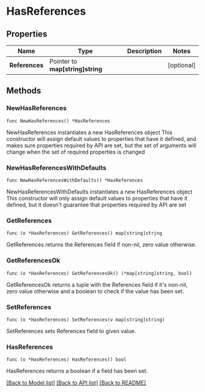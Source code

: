 # HasReferences

## Properties

Name | Type | Description | Notes
------------ | ------------- | ------------- | -------------
**References** | Pointer to **map[string]string** |  | [optional] 

## Methods

### NewHasReferences

`func NewHasReferences() *HasReferences`

NewHasReferences instantiates a new HasReferences object
This constructor will assign default values to properties that have it defined,
and makes sure properties required by API are set, but the set of arguments
will change when the set of required properties is changed

### NewHasReferencesWithDefaults

`func NewHasReferencesWithDefaults() *HasReferences`

NewHasReferencesWithDefaults instantiates a new HasReferences object
This constructor will only assign default values to properties that have it defined,
but it doesn't guarantee that properties required by API are set

### GetReferences

`func (o *HasReferences) GetReferences() map[string]string`

GetReferences returns the References field if non-nil, zero value otherwise.

### GetReferencesOk

`func (o *HasReferences) GetReferencesOk() (*map[string]string, bool)`

GetReferencesOk returns a tuple with the References field if it's non-nil, zero value otherwise
and a boolean to check if the value has been set.

### SetReferences

`func (o *HasReferences) SetReferences(v map[string]string)`

SetReferences sets References field to given value.

### HasReferences

`func (o *HasReferences) HasReferences() bool`

HasReferences returns a boolean if a field has been set.


[[Back to Model list]](../README.md#documentation-for-models) [[Back to API list]](../README.md#documentation-for-api-endpoints) [[Back to README]](../README.md)



